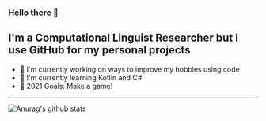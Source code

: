 ### Hello there 👋

## I'm a Computational Linguist Researcher but I use GitHub for my personal projects
- 🔭 I'm currently working on ways to improve my hobbies using code
- 🌱 I'm currently learning Kotlin and C#
- 🥅 2021 Goals: Make a game!

---

[![Anurag's github stats](https://github-readme-stats.vercel.app/api?username=cardosogc&show_icons=true&theme=dark)](https://github.com/anuraghazra/github-readme-stats)